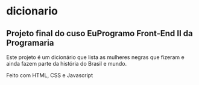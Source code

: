 # dicionario

## Projeto final do cuso EuProgramo Front-End II da Programaria

Este projeto é um dicionário que lista as mulheres negras que fizeram e ainda fazem parte da história do Brasil e mundo.

Feito com HTML, CSS e Javascript
